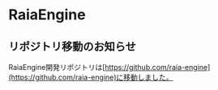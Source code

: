 # RaiaEngine

## リポジトリ移動のお知らせ

RaiaEngine開発リポジトリは[https://github.com/raia-engine](https://github.com/raia-engine)に移動しました。